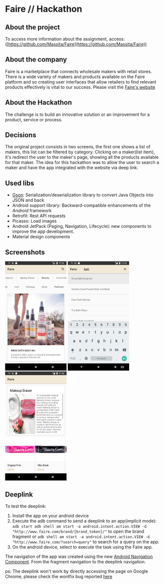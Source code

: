 # Faire // Hackathon

## About the project
To access more information about the assignment, access: ([https://github.com/Massita/Faire](https://github.com/Massita/Faire))

## About the company
Faire is a marketplace that connects wholesale makers with retail stores. There is a wide variety of makers and products available on the Faire platform and so creating user interfaces that allow retailers to find relevant products effectively is vital to our success.
Please visit the [Faire's website](https://www.faire.com) 

## About the Hackathon
The challenge is to build an innovative solution or an improvement for a product, service or process.

## Decisions
The original project consists in two screens, the first one shows a list of makers, this list can be filtered by category. Clicking on a maker(list item), it's redirect the user to the maker's page, showing all the products available for that maker.
The idea for this hackathon was to allow the user to search a maker and have the app integrated with the website via deep link.

## Used libs

-   [Gson](https://github.com/google/gson): Serialization/deserialization library to convert Java Objects into JSON and back
-   Android support library: Backward-compatible enhancements of the  _Android_  framework
-   Retrofit: Rest API requests
-   Picasso: Load images
-   Android JetPack (Paging, Navigation, Lifecycle): new components to improve the app development.
-   Material design components

## Screenshots
<img src="https://raw.githubusercontent.com/Massita/Faire/hackathon/screenshots/Screenshot_1553460745.png" width="200">
<img src="https://github.com/Massita/Faire/blob/hackathon/screenshots/Screenshot_1553460765.png" width="200">
<img src="https://github.com/Massita/Faire/blob/hackathon/screenshots/Screenshot_1553460865.png" width="200">

## Deeplink
To test the deeplink:

 1. Install the app on your android device
 2. Execute the adb command to send a deeplink to an app(implicit mode): `adb start adb shell am start -a android.intent.action.VIEW -d "http://www.faire.com/brand/{brand_token}/"` to open the brand fragment or `adb shell am start -a android.intent.action.VIEW -d "http://www.faire.com/?search=query"` to search for a query on the app.
 3. On the android device, select to execute the task using the Faire app.
 
 The navigation of the app was created using the new [Android Navigation Component](https://developer.android.com/guide/navigation/). From the fragment navigation to the deeplink navigation.
 
 ps: The deeplink won't work by directly accessing the page on Google Chrome, please check the wontfix bug reported [here](https://bugs.chromium.org/p/chromium/issues/detail?id=484815)
